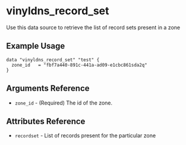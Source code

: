 # vinyldns_record_set

Use this data source to retrieve the list of record sets present in a zone

## Example Usage

```hcl
data "vinyldns_record_set" "test" {
  zone_id   = "fbf7a440-891c-441a-ad09-e1cbc861sda2q"
}
```

## Arguments Reference

* `zone_id` - (Required) The id of the zone.

## Attributes Reference

* `recordset` - List of records present for the particular zone


